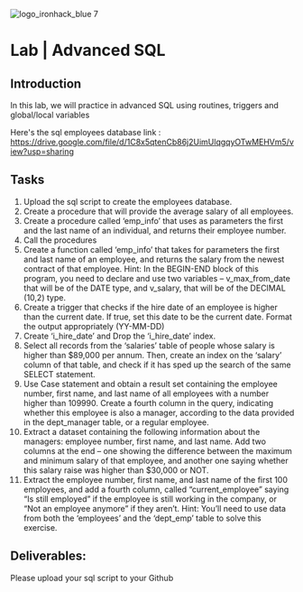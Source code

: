 ![logo_ironhack_blue 7](https://user-images.githubusercontent.com/23629340/40541063-a07a0a8a-601a-11e8-91b5-2f13e4e6b441.png)

# Lab | Advanced SQL

## Introduction

In this lab, we will practice in advanced SQL using routines, triggers and global/local variables

Here's the sql employees database link : https://drive.google.com/file/d/1C8x5qtenCb86j2UimUlqgqyOTwMEHVm5/view?usp=sharing


## Tasks
1. Upload the sql script to create the employees database.
2. Create a procedure that will provide the average salary of all employees.
3. Create a procedure called ‘emp_info’ that uses as parameters the first and the last name of an individual, and returns their employee number.
4. Call the procedures
5. Create a function called ‘emp_info’ that takes for parameters the first and last name of an employee, and returns the salary from the newest contract of that employee.
Hint: In the BEGIN-END block of this program, you need to declare and use two variables – v_max_from_date that will be of the DATE type, and v_salary, that will be of the DECIMAL (10,2) type.
6. Create a trigger that checks if the hire date of an employee is higher than the current date. If true, set this date to be the current date. Format the output appropriately (YY-MM-DD)
7. Create ‘i_hire_date’ and Drop the ‘i_hire_date’ index.
8. Select all records from the ‘salaries’ table of people whose salary is higher than $89,000 per annum.
Then, create an index on the ‘salary’ column of that table, and check if it has sped up the search of the same SELECT statement.
9. Use Case statement and obtain a result set containing the employee number, first name, and last name of all employees with a number higher than 109990. Create a fourth column in the query, indicating whether this employee is also a manager, according to the data provided in the dept_manager table, or a regular employee. 
10. Extract a dataset containing the following information about the managers: employee number, first name, and last name. Add two columns at the end – one showing the difference between the maximum and minimum salary of that employee, and another one saying whether this salary raise was higher than $30,000 or NOT.
11. Extract the employee number, first name, and last name of the first 100 employees, and add a fourth column, called “current_employee” saying “Is still employed” if the employee is still working in the company, or “Not an employee anymore” if they aren’t. Hint: You’ll need to use data from both the ‘employees’ and the ‘dept_emp’ table to solve this exercise. 

## Deliverables:
Please upload your sql script to your Github
